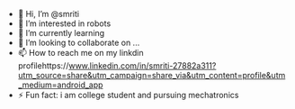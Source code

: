 - 👋 Hi, I’m @smriti
- 👀 I’m interested in robots
- 🌱 I’m currently learning 
- 💞️ I’m looking to collaborate on ...
- 📫 How to reach me on my linkdin profilehttps://www.linkedin.com/in/smriti-27882a311?utm_source=share&utm_campaign=share_via&utm_content=profile&utm_medium=android_app
- ⚡ Fun fact: i am college student and pursuing mechatronics 

<!---
smritishrii/smritishrii is a ✨ special ✨ repository because its `README.md` (this file) appears on your GitHub profile.
You can click the Preview link to take a look at your changes.
--->
